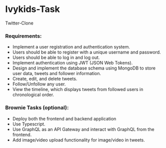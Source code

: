 # Ivykids-Task
Twitter-Clone


### Requirements:
* Implement a user registration and authentication system.
* Users should be able to register with a unique username and password.
* Users should be able to log in and log out.
* Implement authentication using JWT (JSON Web Tokens).
* Design and implement the database schema using MongoDB to store user data, tweets and follower information.
* Create, edit, and delete tweets.
* Follow/Unfollow any user.
* View the timeline, which displays tweets from followed users in chronological order.

### Brownie Tasks (optional):
* Deploy both the frontend and backend application
* Use Typescript.
* Use GraphQL as an API Gateway and interact with GraphQL from the frontend.
* Add image/video upload functionality for image/video in tweets.